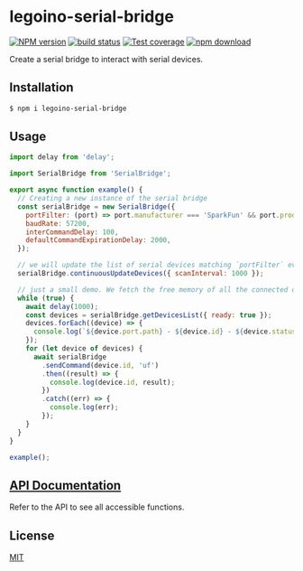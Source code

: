 # legoino-serial-bridge

[![NPM version][npm-image]][npm-url]
[![build status][ci-image]][ci-url]
[![Test coverage][codecov-image]][codecov-url]
[![npm download][download-image]][download-url]

Create a serial bridge to interact with serial devices.

## Installation

```bash
$ npm i legoino-serial-bridge
```

## Usage

```js
import delay from 'delay';

import SerialBridge from 'SerialBridge';

export async function example() {
  // Creating a new instance of the serial bridge
  const serialBridge = new SerialBridge({
    portFilter: (port) => port.manufacturer === 'SparkFun' && port.productId,
    baudRate: 57200,
    interCommandDelay: 100,
    defaultCommandExpirationDelay: 2000,
  });

  // we will update the list of serial devices matching `portFilter` every 1s
  serialBridge.continuousUpdateDevices({ scanInterval: 1000 });

  // just a small demo. We fetch the free memory of all the connected devices
  while (true) {
    await delay(1000);
    const devices = serialBridge.getDevicesList({ ready: true });
    devices.forEach((device) => {
      console.log(`${device.port.path} - ${device.id} - ${device.status}`);
    });
    for (let device of devices) {
      await serialBridge
        .sendCommand(device.id, 'uf')
        .then((result) => {
          console.log(device.id, result);
        })
        .catch((err) => {
          console.log(err);
        });
    }
  }
}

example();
```

## [API Documentation](https://hackuarium.github.io/legoino-serial-bridge/)

Refer to the API to see all accessible functions.

## License

[MIT](./LICENSE)

[npm-image]: https://img.shields.io/npm/v/legoino-serial-bridge.svg
[npm-url]: https://www.npmjs.com/package/legoino-serial-bridge
[ci-image]: https://github.com/hackuarium/legoino-serial-bridge/workflows/Node.js%20CI/badge.svg?branch=master
[ci-url]: https://github.com/hackuarium/legoino-serial-bridge/actions?query=workflow%3A%22Node.js+CI%22
[codecov-image]: https://img.shields.io/codecov/c/github/hackuarium/legoino-serial-bridge.svg
[codecov-url]: https://codecov.io/gh/hackuarium/legoino-serial-bridge
[download-image]: https://img.shields.io/npm/dm/legoino-serial-bridge.svg
[download-url]: https://www.npmjs.com/package/legoino-serial-bridge
